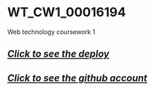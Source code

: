 # WT_CW1_00016194
Web technology coursework 1
## [*Click to see the deploy*](https://wiut16194.github.io/WT_CW1_00016194/index.html)
## [*Click to see the github account*](https://github.com/wiut16194/WT_CW1_00016194)

